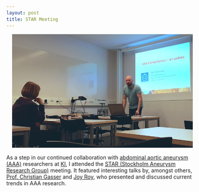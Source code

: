 ```yaml
---
layout: post
title: STAR Meeting 
---
```

<p align="center">
    <img width="475" src="/img/star_apr2018.jpg">
</p>

As a step in our continued collaboration with [abdominal aortic aneurysm
(AAA)](https://en.wikipedia.org/wiki/Abdominal_aortic_aneurysm) researchers at
[KI](http://ki.se), I attended the [STAR (Stockholm Aneurysm Research
Group)](https://ki.se/en/mmk/star-stockholm-aneurysm-research-group) meeting. It featured
interesting talks by, amongst others, [Prof. Christian
Gasser](https://scholar.google.com/citations?user=tAOL4nAAAAAJ&amp;hl=en) and [Joy
Roy](https://ki.se/en/people/joyroy), who presented and discussed current trends in AAA
research.

